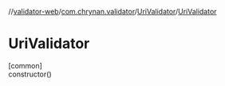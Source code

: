 //[validator-web](../../../index.md)/[com.chrynan.validator](../index.md)/[UriValidator](index.md)/[UriValidator](-uri-validator.md)

# UriValidator

[common]\
constructor()

